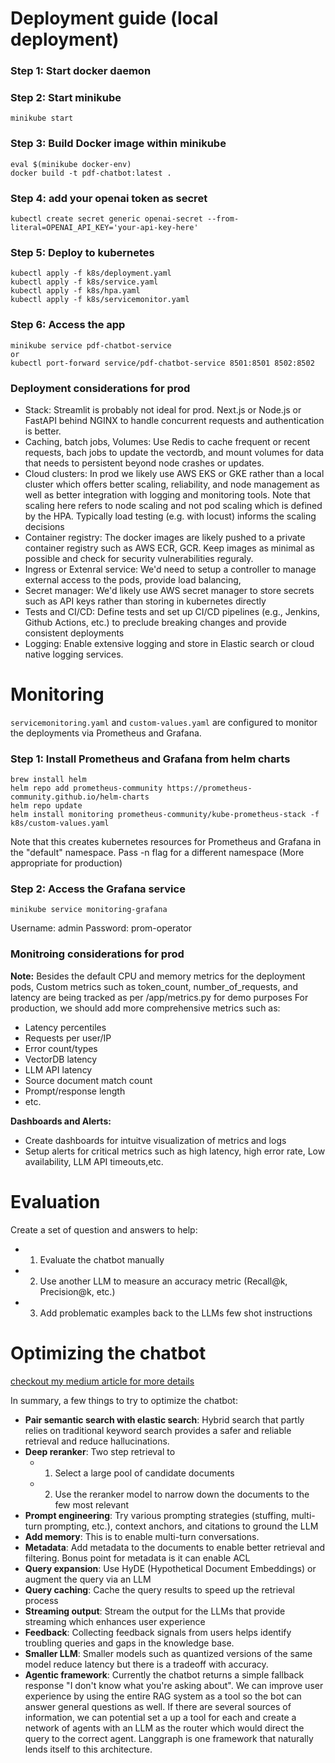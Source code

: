 # Deployment guide (local deployment)

### Step 1: Start docker daemon

### Step 2: Start minikube
``` 
minikube start
```

### Step 3: Build Docker image within minikube

```
eval $(minikube docker-env)
docker build -t pdf-chatbot:latest .
```
### Step 4: add your openai token as secret
```
kubectl create secret generic openai-secret --from-literal=OPENAI_API_KEY='your-api-key-here'
```

### Step 5: Deploy to kubernetes
```
kubectl apply -f k8s/deployment.yaml
kubectl apply -f k8s/service.yaml
kubectl apply -f k8s/hpa.yaml
kubectl apply -f k8s/servicemonitor.yaml
```

### Step 6: Access the app
```
minikube service pdf-chatbot-service
or
kubectl port-forward service/pdf-chatbot-service 8501:8501 8502:8502
```
### Deployment considerations for prod
- Stack: Streamlit is probably not ideal for prod. Next.js or Node.js or FastAPI behind NGINX to handle concurrent requests and authentication is better. 
- Caching, batch jobs, Volumes: Use Redis to cache frequent or recent requests, bach jobs to update the vectordb, and mount volumes for data that needs to persistent beyond node crashes or updates.
- Cloud clusters: In prod we likely use AWS EKS or GKE rather than a local cluster which offers better scaling, reliability, and node management as well as better integration with logging and monitoring tools. Note that scaling here refers to node scaling and not pod scaling which is defined by the HPA. Typically load testing (e.g. with locust) informs the scaling decisions
- Container registry: The docker images are likely pushed to a private container registry such as AWS ECR, GCR. Keep images as minimal as possible and check for security vulnerabilities reguraly. 
- Ingress or Extenral service: We'd need to setup a controller to manage external access to the pods, provide load balancing, 
- Secret manager: We'd likely use AWS secret manager to store secrets such as API keys rather than storing in kubernetes directly
- Tests and CI/CD: Define tests and set up CI/CD pipelines (e.g., Jenkins, Github Actions, etc.) to preclude breaking changes and provide consistent deployments
- Logging: Enable extensive logging and store in Elastic search or cloud native logging services.

# Monitoring
`servicemonitoring.yaml` and `custom-values.yaml` are configured to monitor the deployments via Prometheus and Grafana.

### Step 1: Install Prometheus and Grafana from helm charts
```
brew install helm
helm repo add prometheus-community https://prometheus-community.github.io/helm-charts
helm repo update
helm install monitoring prometheus-community/kube-prometheus-stack -f k8s/custom-values.yaml
```
Note that this creates kubernetes resources for Prometheus and Grafana in the "default" namespace. Pass -n flag for a different namespace (More appropriate for production)

### Step 2: Access the Grafana service
```
minikube service monitoring-grafana
```
Username: admin
Password: prom-operator

### Monitroing considerations for prod
**Note:** Besides the default CPU and memory metrics for the deployment pods, Custom metrics such as token_count, number_of_requests, and latency are being tracked as per /app/metrics.py for demo purposes
For production, we should add more comprehensive metrics such as:
- Latency percentiles
- Requests per user/IP
- Error count/types
- VectorDB latency
- LLM API latency
- Source document match count
- Prompt/response length
- etc.

**Dashboards and Alerts:** 
- Create dashboards for intuitve visualization of metrics and logs
- Setup alerts for critical metrics such as high latency, high error rate, Low availability, LLM API timeouts,etc.


# Evaluation
Create a set of question and answers to help:
- 1. Evaluate the chatbot manually
- 2. Use another LLM to measure an accuracy metric (Recall@k, Precision@k, etc.)
- 3. Add problematic examples back to the LLMs few shot instructions

# Optimizing the chatbot
[checkout my medium article for more details](https://medium.com/badal-io/chat-with-your-confluence-1535e661bd3f)

In summary, a few things to try to optimize the chatbot:
- **Pair semantic search with elastic search**: Hybrid search that partly relies on traditional keyword search provides a safer and reliable retrieval and reduce hallucinations.
- **Deep reranker**: Two step retrieval to 
    - 1. Select a large pool of candidate documents
    - 2. Use the reranker model to narrow down the documents to the few most relevant
- **Prompt engineering**: Try various prompting strategies (stuffing, multi-turn prompting, etc.), context anchors, and citations to ground the LLM
- **Add memory**: This is to enable multi-turn conversations. 
- **Metadata**: Add metadata to the documents to enable better retrieval and filtering. Bonus point for metadata is it can enable ACL
- **Query expansion**: Use HyDE (Hypothetical Document Embeddings) or augment the query via an LLM
- **Query caching**: Cache the query results to speed up the retrieval process
- **Streaming output**: Stream the output for the LLMs that provide streaming which enhances user experience
- **Feedback**: Collecting feedback signals from users helps identify troubling queries and gaps in the knowledge base.
- **Smaller LLM**: Smaller models such as quantized versions of the same model reduce latency but there is a tradeoff with accuracy.
- **Agentic framework**: Currently the chatbot returns a simple fallback response "I don't know what you're asking about".
We can improve user experience by using the entire RAG system as a tool so the bot can answer general questions as well.
If there are several sources of information, we can potential set a up a tool for each and create a network of agents with an LLM as the router which would direct the query to the correct agent. Langgraph is one framework that naturally lends itself to this architecture.


